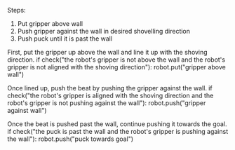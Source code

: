 

Steps:
  1. Put gripper above wall
  2. Push gripper against the wall in desired shovelling direction
  3. Push puck until it is past the wall

First, put the gripper up above the wall and line it up with the shoving direction.
if check("the robot's gripper is not above the wall and the robot's gripper is not aligned with the shoving direction"):
    robot.put("gripper above wall")

Once lined up, push the beat by pushing the gripper against the wall.
if check("the robot's gripper is aligned with the shoving direction and the robot's gripper is not pushing against the wall"):
    robot.push("gripper against wall")

Once the beat is pushed past the wall, continue pushing it towards the goal.
if check("the puck is past the wall and the robot's gripper is pushing against the wall"):
    robot.push("puck towards goal")